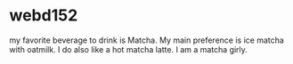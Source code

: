 # webd152
<!DOCTYPE html>
<html lang="en">
<head>
    <meta charset="UTF-8">
    <meta name="viewport" content="width=device-width, initial-scale=1.0">
    <title>favorite beverage</title>
</head>
<body>
    <p>my favorite beverage to drink is Matcha. My main preference is ice matcha with oatmilk. I do also like a hot matcha latte. I am a matcha girly.
    </p>
</body>
</html>